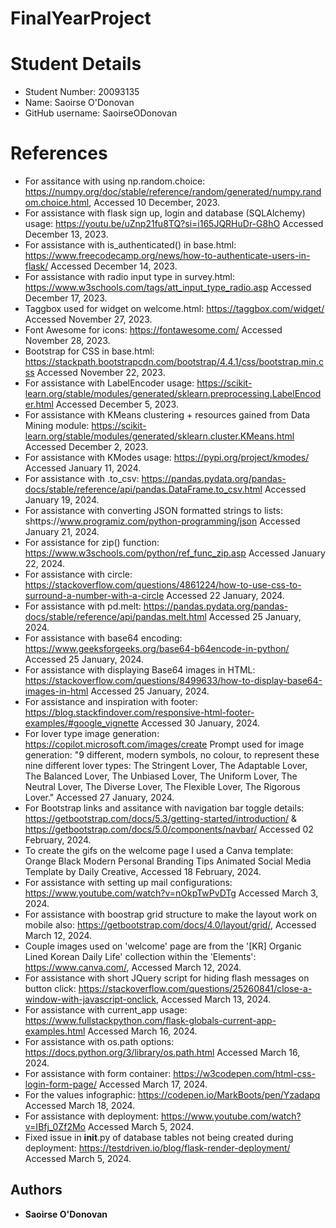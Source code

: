 # FinalYearProject

# Student Details

* Student Number: 20093135
* Name: Saoirse O'Donovan
* GitHub username: SaoirseODonovan

# References

* For assitance with using np.random.choice: https://numpy.org/doc/stable/reference/random/generated/numpy.random.choice.html, Accessed 10 December, 2023.
* For assistance with flask sign up, login and database (SQLAlchemy) usage: https://youtu.be/uZnp21fu8TQ?si=i165JQRHuDr-G8hO Accessed December 13, 2023.
* For assistance with is_authenticated() in base.html: https://www.freecodecamp.org/news/how-to-authenticate-users-in-flask/ Accessed December 14, 2023.
* For assistance with radio input type in survey.html: https://www.w3schools.com/tags/att_input_type_radio.asp Accessed December 17, 2023.
* Taggbox used for widget on welcome.html: https://taggbox.com/widget/ Accessed November 27, 2023.
* Font Awesome for icons: https://fontawesome.com/ Accessed November 28, 2023.
* Bootstrap for CSS in base.html: https://stackpath.bootstrapcdn.com/bootstrap/4.4.1/css/bootstrap.min.css Accessed November 22, 2023.
* For assistance with LabelEncoder usage: https://scikit-learn.org/stable/modules/generated/sklearn.preprocessing.LabelEncoder.html Accessed December 5, 2023.
* For assistance with KMeans clustering + resources gained from Data Mining module: https://scikit-learn.org/stable/modules/generated/sklearn.cluster.KMeans.html Accessed December 2, 2023.
* For assistance with KModes usage: https://pypi.org/project/kmodes/ Accessed January 11, 2024.
* For assistance with .to_csv: https://pandas.pydata.org/pandas-docs/stable/reference/api/pandas.DataFrame.to_csv.html Accessed January 19, 2024.
* For assistance with converting JSON formatted strings to lists: shttps://www.programiz.com/python-programming/json Accessed January 21, 2024.
* For assistance for zip() function: https://www.w3schools.com/python/ref_func_zip.asp Accessed January 22, 2024.
* For assistance with circle: https://stackoverflow.com/questions/4861224/how-to-use-css-to-surround-a-number-with-a-circle Accessed 22 January, 2024.
* For assistance with pd.melt: https://pandas.pydata.org/pandas-docs/stable/reference/api/pandas.melt.html Accessed 25 January, 2024.
* For assistance with base64 encoding: https://www.geeksforgeeks.org/base64-b64encode-in-python/ Accessed 25 January, 2024.
* For assistance with displaying Base64 images in HTML: https://stackoverflow.com/questions/8499633/how-to-display-base64-images-in-html Accessed 25 January, 2024.
* For assistance and inspiration with footer: https://blog.stackfindover.com/responsive-html-footer-examples/#google_vignette Accessed 30 January, 2024.
* For lover type image generation: https://copilot.microsoft.com/images/create Prompt used for image generation: "9 different, modern symbols, no colour, to represent these nine different lover types: The Stringent Lover, The Adaptable Lover, The Balanced Lover, The Unbiased Lover, The Uniform Lover, The Neutral Lover, The Diverse Lover, The Flexible Lover, The Rigorous Lover." Accessed 27 January, 2024.
* For Bootstrap links and assitance with navigation bar toggle details: https://getbootstrap.com/docs/5.3/getting-started/introduction/ & https://getbootstrap.com/docs/5.0/components/navbar/ Accessed 02 February, 2024.
* To create the gifs on the welcome page I used a Canva template: Orange Black Modern Personal Branding Tips Animated Social Media Template by Daily Creative, Accessed 18 February, 2024.
* For assistance with setting up mail configurations: https://www.youtube.com/watch?v=nOkpTwPvDTg Accessed March 3, 2024.
* For assistance with boostrap grid structure to make the layout work on mobile also: https://getbootstrap.com/docs/4.0/layout/grid/, Accessed March 12, 2024.
* Couple images used on 'welcome' page are from the '[KR] Organic Lined Korean Daily Life' collection within the 'Elements': https://www.canva.com/, Accessed March 12, 2024.
* For assistance with short JQuery script for hiding flash messages on button click: https://stackoverflow.com/questions/25260841/close-a-window-with-javascript-onclick, Accessed March 13, 2024.
* For assistance with current_app usage: https://www.fullstackpython.com/flask-globals-current-app-examples.html Accessed March 16, 2024.
* For assistance with os.path options: https://docs.python.org/3/library/os.path.html Accessed March 16, 2024.
* For assistance with form container: https://w3codepen.com/html-css-login-form-page/ Accessed March 17, 2024.
* For the values infographic: https://codepen.io/MarkBoots/pen/Yzadapq Accessed March 18, 2024.
* For assistance with deployment: https://www.youtube.com/watch?v=IBfj_0Zf2Mo Accessed March 5, 2024.
* Fixed issue in __init__.py of database tables not being created during deployment: https://testdriven.io/blog/flask-render-deployment/ Accessed March 5, 2024.

## Authors

- **Saoirse O'Donovan**


